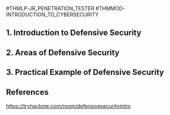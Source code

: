 #THMLP-JR_PENETRATION_TESTER #THMMOD-INTRODUCTION_TO_CYBERSECURITY

## 1. Introduction to Defensive Security

## 2. Areas of Defensive Security

## 3. Practical Example of Defensive Security

## References

https://tryhackme.com/room/defensivesecurityintro